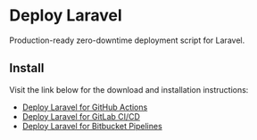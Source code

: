 # Deploy Laravel
Production-ready zero-downtime deployment script for Laravel.

## Install
Visit the link below for the download and installation instructions:
- [Deploy Laravel for GitHub Actions](https://sjorso.com/deploy-laravel/github/step-1)
- [Deploy Laravel for GitLab CI/CD](https://sjorso.com/deploy-laravel/gitlab/step-1)
- [Deploy Laravel for Bitbucket Pipelines](https://sjorso.com/deploy-laravel/bitbucket/step-1)
